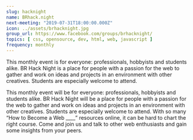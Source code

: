 ```yaml
---
slug: hacknight
name: BRhack.night 
next-meeting: "2019-07-31T18:00:00.000Z"
icon: ../assets/brhacknight.jpg
group_url: https://www.facebook.com/groups/brhacknight/
topics: [ css, opensource, dev, html, web, javascript ]
frequency: monthly
---
```


This monthly event is for everyone: professionals, hobbyists and students alike. BR Hack Night is a place for people with a passion for the web to gather and work on ideas and projects in an environment with other creatives. Students are especially welcome to attend.

This monthly event will be for everyone: professionals, hobbyists and students alike. BR Hack Night will be a place for people with a passion for the web to gather and work on ideas and projects in an environment with other creatives. Students are especially welcome to attend. With so many “How to Become a Web ____” resources online, it can be hard to chart the right course. Come and join us and talk to other web enthusiasts and gain some insights from your peers. 